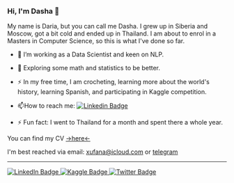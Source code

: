 ### Hi, I'm Dasha 👋

My name is Daria, but you can call me Dasha. I grew up in Siberia and Moscow, got a bit cold and ended up in Thailand. I am about to enrol in a Masters in Computer Science, so this is what I've done so far.

- :telescope: I’m working as a Data Scientist and keen on NLP.

- :seedling: Exploring some math and statistics to be better.

- :zap: In my free time, I am crocheting, learning more about the world's history, learning Spanish, and participating in Kaggle competition.

- :mailbox:How to reach me: [![Linkedin Badge](https://img.shields.io/badge/-xufana-blue?style=flat&logo=Linkedin&logoColor=white)](https://www.linkedin.com/in/daria-andreeva-ba5a1a1a5/)

- ⚡ Fun fact: I went to Thailand for a month and spent there a whole year.

You can find my CV [->here<-](https://github.com/xufana/xufana/blob/main/Andreeva_CV_Dec22.pdf)

I'm best reached via email: <xufana@icloud.com> or [telegram](t.me/xufana)

---

<div id="badges">
  <a href="https://www.linkedin.com/in/daria-andreeva-ba5a1a1a5/">
    <img src="https://img.shields.io/badge/LinkedIn-blue?style=for-the-badge&logo=linkedin&logoColor=white" alt="LinkedIn Badge"/>
  </a>
  <a href="https://www.kaggle.com/xufana">
    <img src="https://img.shields.io/badge/Kaggle-blue?style=for-the-badge&logo=Kaggle&logoColor=white" alt="Kaggle Badge"/>
  </a>
  <a href="https://twitter.com/wutwiy">
    <img src="https://img.shields.io/badge/Twitter-blue?style=for-the-badge&logo=twitter&logoColor=white" alt="Twitter Badge"/>
  </a>
</div>
<div id="badges">
<img src="https://komarev.com/ghpvc/?username=xufana&style=flat-square&color=blue" alt=""/>
</div>
